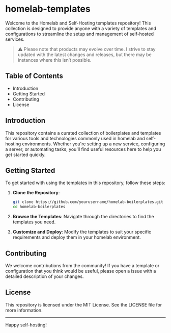 # homelab-templates

Welcome to the Homelab and Self-Hosting templates repository! This collection is designed to provide anyone with a variety of templates and configurations to streamline the setup and management of self-hosted services.

> ⚠️ Please note that products may evolve over time. I strive to stay updated with the latest changes and releases, but there may be instances where this isn’t possible.

## Table of Contents

- Introduction
- Getting Started
- Contributing
- License

## Introduction

This repository contains a curated collection of boilerplates and templates for various tools and technologies commonly used in homelab and self-hosting environments. Whether you're setting up a new service, configuring a server, or automating tasks, you'll find useful resources here to help you get started quickly.

## Getting Started

To get started with using the templates in this repository, follow these steps:

1. **Clone the Repository**:
    ```bash
    git clone https://github.com/yourusername/homelab-boilerplates.git
    cd homelab-boilerplates
    ```

2. **Browse the Templates**: Navigate through the directories to find the templates you need.

3. **Customize and Deploy**: Modify the templates to suit your specific requirements and deploy them in your homelab environment.

## Contributing

We welcome contributions from the community! If you have a template or configuration that you think would be useful, please open a issue with a detailed description of your changes.

## License

This repository is licensed under the MIT License. See the LICENSE file for more information.

---

Happy self-hosting!
